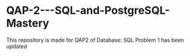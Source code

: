 # QAP-2---SQL-and-PostgreSQL-Mastery
This repository is made for QAP2 of Database: SQL
Problem 1 has been updated
